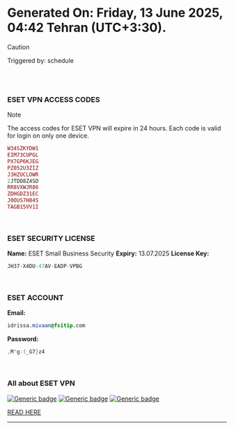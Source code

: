 # Generated On: Friday, 13 June 2025, 04:42 Tehran (UTC+3:30).

> [!CAUTION]
> Triggered by: schedule

<br><br>

### ESET VPN ACCESS CODES

> [!NOTE]
> The access codes for ESET VPN will expire in 24 hours.
> Each code is valid for login on only one device.

```ruby
W34SZKYDW1
EIM73CUPGL
PX7GP6KJEG
PZ052U3ZIZ
J3HZUCLOWR
2JTDD8Z4SD
RR8VXWJR86
ZDHGDZ31EC
J0OUS7H84S
TAGB15VV1I
```

<br>

### ESET SECURITY LICENSE

**Name:** ESET Small Business Security
**Expiry:** 13.07.2025
**License Key:**

```POV-Ray SDL
JH37-X4DU-47AV-EADP-VPBG
```

<br>

### ESET ACCOUNT

**Email:**

```CSS
idrissa.mivaan@fsitip.com
```

**Password:**

```POV-Ray SDL
,M'g:(_G7}z4
```

<br>

### All about ESET VPN


[![Generic badge](https://img.shields.io/badge/Download-Android-green.svg)](https://play.google.com/store/apps/details?id=com.eset.vpn)
[![Generic badge](https://img.shields.io/badge/Download-ios-white.svg)](https://apps.apple.com/us/app/eset-vpn/id6463002278)
[![Generic badge](https://img.shields.io/badge/Download-windows-blue.svg)](https://download.eset.com/com/eset/apps/home/vpn/windows/latest/eset_vpn_installer.exe)
  

[READ HERE](https://t.me/F_NiREvil/2113)

---

<br><br>

